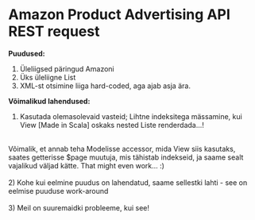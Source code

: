 Amazon Product Advertising API REST request
============================================

<b>Puudused:</b><br>
1) Üleliigsed päringud Amazoni<br>
2) Üks üleliigne List<br>
2) XML-st otsimine liiga hard-coded, aga ajab asja ära.<br>

<b>Võimalikud lahendused:</b><br>
1)  Kasutada olemasolevaid vasteid; Lihtne indeksitega mässamine, kui View [Made in Scala] oskaks nested Liste renderdada...! 
<br>
Võimalik, et annab teha Modelisse accessor, mida View siis kasutaks, saates getterisse $page muutuja, mis tähistab indekseid, ja saame sealt vajalikud väljad kätte. That might even work... :)
<br><br>
2) Kohe kui eelmine puudus on lahendatud, saame sellestki lahti - see on eelmise puuduse work-around
<br><br>
3) Meil on suuremaidki probleeme, kui see!
<br>
